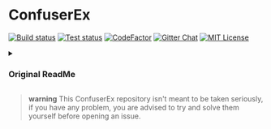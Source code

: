 # ConfuserEx

[![Build status][img_build]][build]
[![Test status][img_test]][test]
[![CodeFactor][img_codefactor]][codefactor]
[![Gitter Chat][img_gitter]][gitter]
[![MIT License][img_license]][license]

<details>
    <summary>
        <h3>Original ReadMe</h3>
    </summary>

ConfuserEx is a open-source protector for .NET applications.
It is the successor of [Confuser][confuser] project.

## Features

* Supports .NET Framework 2.0/3.0/3.5/4.0/4.5/4.6/4.7/4.8
* Symbol renaming (Support WPF/BAML)
* Protection against debuggers/profilers
* Protection against memory dumping
* Protection against tampering (method encryption)
* Control flow obfuscation
* Constant/resources encryption
* Reference hiding proxies
* Disable decompilers
* Embedding dependency
* Compressing output
* Extensible plugin API
* Many more are coming!

# Usage

```Batchfile
Confuser.CLI.exe <path to project file>
```

The project file is a ConfuserEx Project (`*.crproj`).
The format of project file can be found in [docs\ProjectFormat.md][project_format]

# Bug Report

See the [Issues Report][issues] section of website.

# License

Licensed under the MIT license. See [LICENSE.md][license] for details.

# Credits

**[0xd4d]** for his awesome work and extensive knowledge !
</br>
**[Martin Karing]** for his awesome updates on ConfuserEx !
</details>

> **warning** This ConfuserEx repository isn't meant to be taken seriously, if you have any problem, you are advised to try and solve them yourself before opening an issue.


[0xd4d]: https://github.com/0xd4d
[Martin Karing]: https://github.com/mkaring
[build]: https://ci.appveyor.com/project/thehelltower/gayfex/branch/master
[codefactor]: https://www.codefactor.io/repository/github/thehelltower/gayfex/overview/master
[confuser]: http://confuser.codeplex.com
[issues]: https://github.com/thehelltower/gayfex/issues
[gitter]: https://gitter.im/ConfuserEx/community
[license]: LICENSE.md
[project_format]: docs/ProjectFormat.md
[test]: https://ci.appveyor.com/project/thehelltower/gayfex/branch/master/tests

[img_build]: https://img.shields.io/appveyor/ci/thehelltower/gayfex/master.svg?style=flat
[img_codefactor]: https://www.codefactor.io/repository/github/thehelltower/gayfex/badge/master
[img_gitter]: https://img.shields.io/gitter/room/thehelltower/gayfex.svg?style=flat
[img_license]: https://img.shields.io/github/license/thehelltower/gayfex.svg?style=flat
[img_test]: https://img.shields.io/appveyor/tests/thehelltower/gayfex/master.svg?style=flat&compact_message
